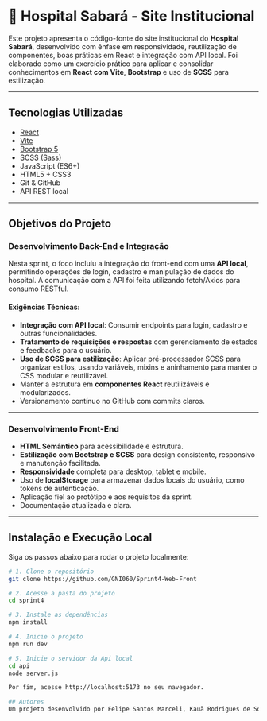 # 🏥 Hospital Sabará - Site Institucional

Este projeto apresenta o código-fonte do site institucional do **Hospital Sabará**, desenvolvido com ênfase em responsividade, reutilização de componentes, boas práticas em React e integração com API local. Foi elaborado como um exercício prático para aplicar e consolidar conhecimentos em **React com Vite**, **Bootstrap** e uso de **SCSS** para estilização.

---

## Tecnologias Utilizadas

- [React](https://reactjs.org/)
- [Vite](https://vitejs.dev/)
- [Bootstrap 5](https://getbootstrap.com/)
- [SCSS (Sass)](https://sass-lang.com/)
- JavaScript (ES6+)
- HTML5 + CSS3
- Git & GitHub
- API REST local 

---

## Objetivos do Projeto

### **Desenvolvimento Back-End e Integração**

Nesta sprint, o foco incluiu a integração do front-end com uma **API local**, permitindo operações de login, cadastro e manipulação de dados do hospital. A comunicação com a API foi feita utilizando fetch/Axios para consumo RESTful.

#### Exigências Técnicas:

- **Integração com API local**: Consumir endpoints para login, cadastro e outras funcionalidades.
- **Tratamento de requisições e respostas** com gerenciamento de estados e feedbacks para o usuário.
- **Uso de SCSS para estilização**: Aplicar pré-processador SCSS para organizar estilos, usando variáveis, mixins e aninhamento para manter o CSS modular e reutilizável.
- Manter a estrutura em **componentes React** reutilizáveis e modularizados.
- Versionamento contínuo no GitHub com commits claros.

---

### **Desenvolvimento Front-End**

- **HTML Semântico** para acessibilidade e estrutura.
- **Estilização com Bootstrap e SCSS** para design consistente, responsivo e manutenção facilitada.
- **Responsividade** completa para desktop, tablet e mobile.
- Uso de **localStorage** para armazenar dados locais do usuário, como tokens de autenticação.
- Aplicação fiel ao protótipo e aos requisitos da sprint.
- Documentação atualizada e clara.

---

## Instalação e Execução Local

Siga os passos abaixo para rodar o projeto localmente:

```bash
# 1. Clone o repositório
git clone https://github.com/GNI060/Sprint4-Web-Front

# 2. Acesse a pasta do projeto
cd sprint4

# 3. Instale as dependências
npm install

# 4. Inicie o projeto
npm run dev

# 5. Inicie o servidor da Api local
cd api
node server.js

Por fim, acesse http://localhost:5173 no seu navegador.

## Autores
Um projeto desenvolvido por Felipe Santos Marceli, Kauã Rodrigues de Souza e Gustavo Naoto Iida.
